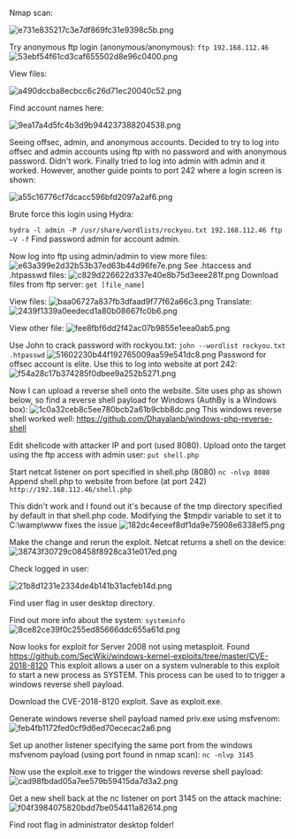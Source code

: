 Nmap scan:

![e731e835217c3e7df869fc31e9398c5b.png](../../../../_resources/e731e835217c3e7df869fc31e9398c5b.png)

Try anonymous ftp login (anonymous/anonymous):
`ftp 192.168.112.46`
![53ebf54f61cd3caf655502d8e96c0400.png](../../../../_resources/53ebf54f61cd3caf655502d8e96c0400.png)

View files:

![a490dccba8ecbcc6c26d71ec20040c52.png](../../../../_resources/a490dccba8ecbcc6c26d71ec20040c52.png)

Find account names here:

![9ea17a4d5fc4b3d9b944237388204538.png](../../../../_resources/9ea17a4d5fc4b3d9b944237388204538.png)

Seeing offsec, admin, and anonymous accounts. Decided to try to log into offsec and admin accounts using ftp with no password and with anonymous password. Didn't work. Finally tried to log into admin with admin and it worked. However, another guide points to port 242 where a login screen is shown:

![a55c16776cf7dcacc596bfd2097a2af6.png](../../../../_resources/a55c16776cf7dcacc596bfd2097a2af6.png)

Brute force this login using Hydra:

`hydra -l admin -P /usr/share/wordlists/rockyou.txt 192.168.112.46 ftp –V -f`
Find password admin for account admin.

Now log into ftp using admin/admin to view more files:
![e63a399e2d32b53b37ed63b44d96fe7e.png](../../../../_resources/e63a399e2d32b53b37ed63b44d96fe7e.png)
See .htaccess and .htpasswd files:
![c829d226622d337e40e8b75d3eee281f.png](../../../../_resources/c829d226622d337e40e8b75d3eee281f.png)
Download files from ftp server:
`get [file_name]`

View files:
![baa06727a837fb3dfaad9f77f62a66c3.png](../../../../_resources/baa06727a837fb3dfaad9f77f62a66c3.png)
Translate:
![2439f1339a0eedecd1a80b08667fc0b6.png](../../../../_resources/2439f1339a0eedecd1a80b08667fc0b6.png)

View other file:
![fee8fbf6dd2f42ac07b9855e1eea0ab5.png](../../../../_resources/fee8fbf6dd2f42ac07b9855e1eea0ab5.png)

Use John to crack password with rockyou.txt:
`john --wordlist rockyou.txt .htpasswd`
![51602230b44f192765009aa59e541dc8.png](../../../../_resources/51602230b44f192765009aa59e541dc8.png)
Password for offsec account is elite. Use this to log into website at port 242:
![f54a28c17b374285f0dbee9a252b5271.png](../../../../_resources/f54a28c17b374285f0dbee9a252b5271.png)

Now I can upload a reverse shell onto the website. Site uses php as shown below, so find a reverse shell payload for Windows (AuthBy is a Windows box):
![1c0a32ceb8c5ee780bcb2a61b9cbb8dc.png](../../../../_resources/1c0a32ceb8c5ee780bcb2a61b9cbb8dc.png)
This windows reverse shell worked well:
https://github.com/Dhayalanb/windows-php-reverse-shell

Edit shellcode with attacker IP and port (used 8080). Upload onto the target using the ftp access with admin user:
`put shell.php`

Start netcat listener on port specified in shell.php (8080)
`nc -nlvp 8080`
Append shell.php to website from before (at port 242)
`http://192.168.112.46/shell.php`

This didn't work and I found out it's because of the tmp directory specified by default in that shell.php code. Modifying the $tmpdir variable to set it to C:\\wamp\\www fixes the issue
![182dc4eceef8df1da9e75908e6338ef5.png](../../../../_resources/182dc4eceef8df1da9e75908e6338ef5.png)

Make the change and rerun the exploit. Netcat returns a shell on the device:
![38743f30729c08458f8928ca31e017ed.png](../../../../_resources/38743f30729c08458f8928ca31e017ed.png)

Check logged in user:

![21b8d1231e2334de4b141b31acfeb14d.png](../../../../_resources/21b8d1231e2334de4b141b31acfeb14d.png)

Find user flag in user desktop directory.

Find out more info about the system:
`systeminfo`
![8ce82ce39f0c255ed85666ddc655a61d.png](../../../../_resources/8ce82ce39f0c255ed85666ddc655a61d.png)

Now looks for exploit for Server 2008 not using metasploit. Found https://github.com/SecWiki/windows-kernel-exploits/tree/master/CVE-2018-8120
This exploit allows a user on a system vulnerable to this exploit to start a new process as SYSTEM. This process can be used to to trigger a windows reverse shell payload.

Download the CVE-2018-8120 exploit. Save as exploit.exe.

Generate windows reverse shell payload named priv.exe using msfvenom:
![feb4fb1172fed0cf9d6ed70ececac2a6.png](../../../../_resources/feb4fb1172fed0cf9d6ed70ececac2a6.png)

Set up another listener specifying the same port from the windows msfvenom payload (using port found in nmap scan):
`nc -nlvp 3145`

Now use the exploit.exe to trigger the windows reverse shell payload:
![cad98fbdad05a7ee579b59415da7d3a2.png](../../../../_resources/cad98fbdad05a7ee579b59415da7d3a2.png)

Get a new shell back at the nc listener on port 3145 on the attack machine:
![f04f3984075820bdd7be054411a82614.png](../../../../_resources/f04f3984075820bdd7be054411a82614.png)

Find root flag in administrator desktop folder!
